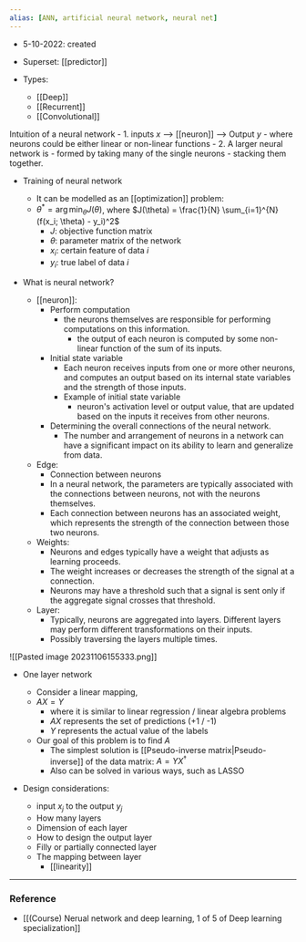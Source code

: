 ```yaml
---
alias: [ANN, artificial neural network, neural net]
---
```


- 5-10-2022: created

- Superset: [[predictor]]

- Types:
	- [[Deep]]
	- [[Recurrent]]
	- [[Convolutional]]

Intuition of a neural network 
	- 1. inputs $x$ --> [[neuron]] --> Output $y$
		- where neurons could be either linear or non-linear functions
	- 2. A larger neural network is 
		- formed by taking many of the single neurons
		- stacking them together. 

- Training of neural network
	- It can be modelled as an [[optimization]] problem:
	- $\theta^* = \arg\min_{\theta} J(\theta)$, where $J(\theta) = \frac{1}{N} \sum_{i=1}^{N} (f(x_i; \theta) - y_i)^2$
		- $J$: objective function matrix
		- $\theta$: parameter matrix of the network
		- $x_i$: certain feature of data $i$
		- $y_i$: true label of data $i$ 


- What is neural network?
	- [[neuron]]:
		- Perform computation
			- the neurons themselves are responsible for performing computations on this information.
				- the output of each neuron is computed by some non-linear function of the sum of its inputs.
		- Initial state variable
			- Each neuron receives inputs from one or more other neurons, and computes an output based on its internal state variables and the strength of those inputs. 
			- Example of initial state variable
				- neuron's activation level or output value, that are updated based on the inputs it receives from other neurons.
		- Determining the overall connections of the neural network.
			- The number and arrangement of neurons in a network can have a significant impact on its ability to learn and generalize from data.
	- Edge:
		- Connection between neurons
		- In a neural network, the parameters are typically associated with the connections between neurons, not with the neurons themselves. 
		- Each connection between neurons has an associated weight, which represents the strength of the connection between those two neurons.
	- Weights:
		- Neurons and edges typically have a weight that adjusts as learning proceeds. 
		- The weight increases or decreases the strength of the signal at a connection. 
		- Neurons may have a threshold such that a signal is sent only if the aggregate signal crosses that threshold.
	- Layer:
		- Typically, neurons are aggregated into layers. Different layers may perform different transformations on their inputs.
		- Possibly traversing the layers multiple times.

![[Pasted image 20231106155333.png]]
- One layer network
	- Consider a linear mapping, 
	- $AX = Y$
		- where it is similar to linear regression / linear algebra problems
		- $AX$ represents the set of predictions (+1 / -1)
		- $Y$ represents the actual value of the labels
	- Our goal of this problem is to find $A$
		- The simplest solution is [[Pseudo-inverse matrix|Pseudo-inverse]] of the data matrix: $A = YX^\dagger$
		- Also can be solved in various ways, such as LASSO

- Design considerations: 
	- input $x_j$ to the output $y_j$ 
	- How many layers
	- Dimension of each layer
	- How to design the output layer
	- Filly or partially connected layer
	- The mapping between layer
		- [[linearity]]




---
### Reference
- [[(Course) Nerual network and deep learning, 1 of 5 of Deep learning specialization]]